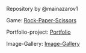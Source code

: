 Repository by @mainazarov1

Game: [Rock-Paper-Scissors](https://mainazarov1.github.io/rsschool-pre/rock-paper-scissors/)

Portfolio-project: [Portfolio](https://mainazarov1.github.io/rsschool-pre/portfolio/)

Image-Gallery: [Image-Gallery](https://mainazarov1.github.io/rsschool-pre/image-galery/)